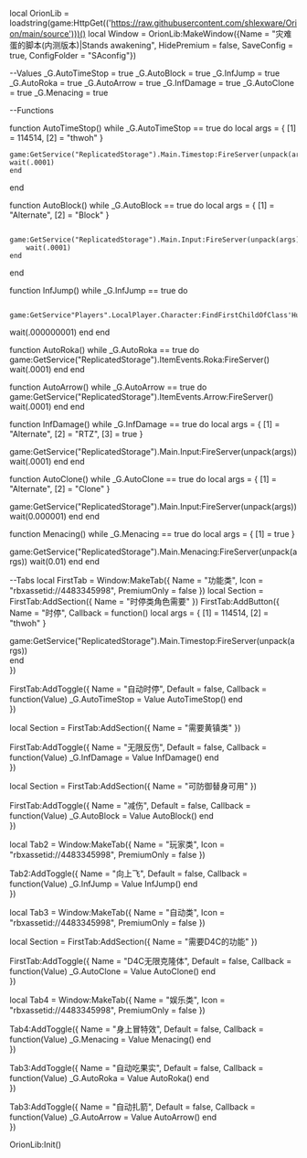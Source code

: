 local OrionLib = loadstring(game:HttpGet(('https://raw.githubusercontent.com/shlexware/Orion/main/source')))()
local Window = OrionLib:MakeWindow({Name = "灾难蛋的脚本(内测版本)|Stands awakening", HidePremium = false, SaveConfig = true, ConfigFolder = "SAconfig"})

--Values
_G.AutoTimeStop = true
_G.AutoBlock = true
_G.InfJump = true
_G.AutoRoka = true
_G.AutoArrow = true
_G.InfDamage = true
_G.AutoClone = true
_G.Menacing = true











--Functions

function AutoTimeStop()
while _G.AutoTimeStop == true do
    local args = {
        [1] = 114514,
        [2] = "thwoh"
    }
    
    game:GetService("ReplicatedStorage").Main.Timestop:FireServer(unpack(args))
    wait(.0001)
    end
end

function AutoBlock()
    while _G.AutoBlock == true do
        local args = {
            [1] = "Alternate",
            [2] = "Block"
        }
        
        game:GetService("ReplicatedStorage").Main.Input:FireServer(unpack(args))
        wait(.0001)
    end
end

function InfJump()
    while _G.InfJump == true do


        game:GetService"Players".LocalPlayer.Character:FindFirstChildOfClass'Humanoid':ChangeState("Jumping")
wait(.000000001)
end
end

function AutoRoka()
   while _G.AutoRoka == true do
   game:GetService("ReplicatedStorage").ItemEvents.Roka:FireServer()
wait(.0001)
end
end

function AutoArrow()
while _G.AutoArrow == true do
game:GetService("ReplicatedStorage").ItemEvents.Arrow:FireServer()
wait(.0001)
end
end

function InfDamage()
while _G.InfDamage == true do
local args = {
    [1] = "Alternate",
    [2] = "RTZ",
    [3] = true
}

game:GetService("ReplicatedStorage").Main.Input:FireServer(unpack(args))
wait(.0001)
end
end

function AutoClone()
while _G.AutoClone == true do
local args = {
    [1] = "Alternate",
    [2] = "Clone"
}

game:GetService("ReplicatedStorage").Main.Input:FireServer(unpack(args))
wait(0.000001)
end
end

function Menacing()
while _G.Menacing == true do
local args = {
    [1] = true
}

game:GetService("ReplicatedStorage").Main.Menacing:FireServer(unpack(args))
wait(0.01)
end
end









--Tabs
local FirstTab = Window:MakeTab({
	Name = "功能类",
	Icon = "rbxassetid://4483345998",
	PremiumOnly = false
})
local Section = FirstTab:AddSection({
	Name = "时停类角色需要"
})
FirstTab:AddButton({
	Name = "时停",
	Callback = function()
     local args = {
    [1] = 114514,
    [2] = "thwoh"
}

game:GetService("ReplicatedStorage").Main.Timestop:FireServer(unpack(args)) 		
  	end    
})


FirstTab:AddToggle({
	Name = "自动时停",
	Default = false,
	Callback = function(Value)
		_G.AutoTimeStop = Value
        AutoTimeStop()
	end    
})

local Section = FirstTab:AddSection({
	Name = "需要黄镇类"
})

FirstTab:AddToggle({
	Name = "无限反伤",
	Default = false,
	Callback = function(Value)
		_G.InfDamage = Value
        InfDamage()
	end    
})
















local Section = FirstTab:AddSection({
	Name = "可防御替身可用"
})

FirstTab:AddToggle({
	Name = "减伤",
	Default = false,
	Callback = function(Value)
		_G.AutoBlock = Value
        AutoBlock()
	end    
})

local Tab2 = Window:MakeTab({
	Name = "玩家类",
	Icon = "rbxassetid://4483345998",
	PremiumOnly = false
})

Tab2:AddToggle({
	Name = "向上飞",
	Default = false,
	Callback = function(Value)
	    _G.InfJump = Value
	    InfJump()
	end    
})


local Tab3 = Window:MakeTab({
	Name = "自动类",
	Icon = "rbxassetid://4483345998",
	PremiumOnly = false
})




local Section = FirstTab:AddSection({
	Name = "需要D4C的功能"
})



FirstTab:AddToggle({
	Name = "D4C无限克隆体",
	Default = false,
	Callback = function(Value)
	    _G.AutoClone = Value
	    AutoClone()
	end    
})

local Tab4 = Window:MakeTab({
	Name = "娱乐类",
	Icon = "rbxassetid://4483345998",
	PremiumOnly = false
})

Tab4:AddToggle({
	Name = "身上冒特效",
	Default = false,
	Callback = function(Value)
	    _G.Menacing = Value
	    Menacing()
	end    
})








Tab3:AddToggle({
	Name = "自动吃果实",
	Default = false,
	Callback = function(Value)
	    _G.AutoRoka = Value
	    AutoRoka()
	end    
})

Tab3:AddToggle({
	Name = "自动扎箭",
	Default = false,
	Callback = function(Value)
	    _G.AutoArrow = Value
	    AutoArrow()
	end    
})
















OrionLib:Init()
